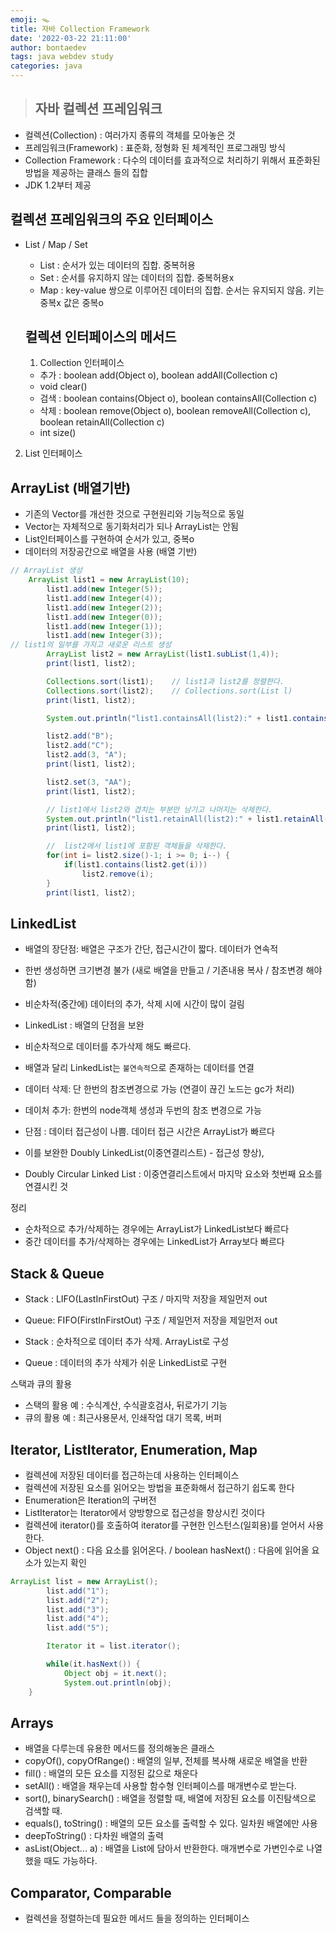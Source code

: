 ```yaml
---
emoji: 🪤
title: 자바 Collection Framework
date: '2022-03-22 21:11:00'
author: bontaedev
tags: java webdev study
categories: java
---
```


> ## 자바 컬렉션 프레임워크

- 컬렉션(Collection) : 여러가지 종류의 객체를 모아놓은 것
- 프레임워크(Framework) : 표준화, 정형화 된 체계적인 프로그래밍 방식
- Collection Framework : 다수의 데이터를 효과적으로 처리하기 위해서 표준화된 방법을 제공하는 클래스 들의 집합
- JDK 1.2부터 제공

## 컬렉션 프레임워크의 주요 인터페이스

- List / Map / Set

  - List : 순서가 있는 데이터의 집합. 중복허용
  - Set : 순서를 유지하지 않는 데이터의 집합. 중복허용x
  - Map : key-value 쌍으로 이루어진 데이터의 집합. 순서는 유지되지 않음. 키는 중복x 값은 중복o

  ## 컬렉션 인터페이스의 메서드

  1. Collection 인터페이스

  - 추가 : boolean add(Object o), boolean addAll(Collection c)
  - void clear()
  - 검색 : boolean contains(Object o), boolean containsAll(Collection c)
  - 삭제 : boolean remove(Object o), boolean removeAll(Collection c),
    boolean retainAll(Collection c)
  - int size()

2. List 인터페이스

## ArrayList (배열기반)

- 기존의 Vector를 개선한 것으로 구현원리와 기능적으로 동일
- Vector는 자체적으로 동기화처리가 되나 ArrayList는 안됨
- List인터페이스를 구현하여 순서가 있고, 중복o
- 데이터의 저장공간으로 배열을 사용 (배열 기반)

```java
// ArrayList 생성
    ArrayList list1 = new ArrayList(10);
		list1.add(new Integer(5));
		list1.add(new Integer(4));
		list1.add(new Integer(2));
		list1.add(new Integer(0));
		list1.add(new Integer(1));
		list1.add(new Integer(3));
// list1의 일부를 가지고 새로운 리스트 생성
		ArrayList list2 = new ArrayList(list1.subList(1,4));
		print(list1, list2);

		Collections.sort(list1);	// list1과 list2를 정렬한다.
		Collections.sort(list2);	// Collections.sort(List l)
		print(list1, list2);

		System.out.println("list1.containsAll(list2):" + list1.containsAll(list2));

		list2.add("B");
		list2.add("C");
		list2.add(3, "A");
		print(list1, list2);

		list2.set(3, "AA");
		print(list1, list2);

		// list1에서 list2와 겹치는 부분만 남기고 나머지는 삭제한다.
		System.out.println("list1.retainAll(list2):" + list1.retainAll(list2));
		print(list1, list2);

		//  list2에서 list1에 포함된 객체들을 삭제한다.
		for(int i= list2.size()-1; i >= 0; i--) {
			if(list1.contains(list2.get(i)))
				list2.remove(i);
		}
		print(list1, list2);
```

## LinkedList

- 배열의 장단점: 배열은 구조가 간단, 접근시간이 짧다. 데이터가 연속적
- 한번 생성하면 크기변경 불가 (새로 배열을 만들고 / 기존내용 복사 / 참조변경 해야 함)
- 비순차적(중간에) 데이터의 추가, 삭제 시에 시간이 많이 걸림

- LinkedList : 배열의 단점을 보완
- 비순차적으로 데이터를 추가삭제 해도 빠르다.
- 배열과 달리 LinkedList는 `불연속적`으로 존재하는 데이터를 연결

- 데이터 삭제: 단 한번의 참조변경으로 가능 (연결이 끊긴 노드는 gc가 처리)
- 데이처 추가: 한번의 node객체 생성과 두번의 참조 변경으로 가능
- 단점 : 데이터 접근성이 나쁨. 데이터 접근 시간은 ArrayList가 빠르다
- 이를 보완한 Doubly LinkedList(이중연결리스트) - 접근성 향상),
- Doubly Circular Linked List : 이중연결리스트에서 마지막 요소와 첫번째 요소를 연결시킨 것

정리

- 순차적으로 추가/삭제하는 경우에는 ArrayList가 LinkedList보다 빠르다
- 중간 데이터를 추가/삭제하는 경우에는 LinkedList가 Array보다 빠르다

## Stack & Queue

- Stack : LIFO(LastInFirstOut) 구조 / 마지막 저장을 제일먼저 out
- Queue: FIFO(FirstInFirstOut) 구조 / 제일먼저 저장을 제일먼저 out

- Stack : 순차적으로 데이터 추가 삭제. ArrayList로 구성
- Queue : 데이터의 추가 삭제가 쉬운 LinkedList로 구현

스택과 큐의 활용

- 스택의 활용 예 : 수식계산, 수식괄호검사, 뒤로가기 기능
- 큐의 활용 예 : 최근사용문서, 인쇄작업 대기 목록, 버퍼

## Iterator, ListIterator, Enumeration, Map

- 컬렉션에 저장된 데이터를 접근하는데 사용하는 인터페이스
- 컬렉션에 저장된 요소를 읽어오는 방법을 표준화해서 접근하기 쉽도록 한다
- Enumeration은 Iteration의 구버전
- ListIterator는 Iterator에서 양방향으로 접근성을 향상시킨 것이다
- 컬렉션에 iterator()를 호출하여 iterator를 구현한 인스턴스(일회용)를 얻어서 사용한다.
- Object next() : 다음 요소를 읽어온다. / boolean hasNext() : 다음에 읽어올 요소가 있는지 확인

```java
ArrayList list = new ArrayList();
		list.add("1");
		list.add("2");
		list.add("3");
		list.add("4");
		list.add("5");

		Iterator it = list.iterator();

		while(it.hasNext()) {
			Object obj = it.next();
			System.out.println(obj);
    }
```

## Arrays

- 배열을 다루는데 유용한 메서드를 정의해놓은 클래스
- copyOf(), copyOfRange() : 배열의 일부, 전체를 복사해 새로운 배열을 반환
- fill() : 배열의 모든 요소를 지정된 값으로 채운다
- setAll() : 배열을 채우는데 사용할 함수형 인터페이스를 매개변수로 받는다.
- sort(), binarySearch() : 배열을 정렬할 때, 배열에 저장된 요소를 이진탐색으로 검색할 때.
- equals(), toString() : 배열의 모든 요소를 출력할 수 있다. 일차원 배열에만 사용
- deepToString() : 다차원 배열의 출력
- asList(Object... a) : 배열을 List에 담아서 반환한다. 매개변수로 가변인수로 나열했을 때도 가능하다.

## Comparator, Comparable

- 컬렉션을 정렬하는데 필요한 메서드 들을 정의하는 인터페이스

```java

```
